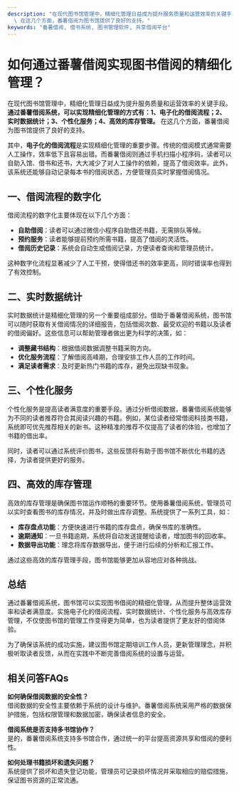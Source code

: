 ```yaml
---
description: "在现代图书馆管理中，精细化管理日益成为提升服务质量和运营效率的关键手段。**通过番薯借阅系统，可以实现精细化管理的方式有：1、电子化的借阅流程；2、实时数据统计；3、个性化服务；4、高效的库存管理。**\
  \ 在这几个方面，番薯借阅为图书馆提供了良好的支持。"
keywords: "番薯借阅, 借书系统, 图书管理软件, 共享借阅平台"
---
```

# 如何通过番薯借阅实现图书借阅的精细化管理？

在现代图书馆管理中，精细化管理日益成为提升服务质量和运营效率的关键手段。**通过番薯借阅系统，可以实现精细化管理的方式有：1、电子化的借阅流程；2、实时数据统计；3、个性化服务；4、高效的库存管理。** 在这几个方面，番薯借阅为图书馆提供了良好的支持。

其中，**电子化的借阅流程**是实现精细化管理的重要步骤。传统的借阅模式通常需要人工操作，效率低下且容易出错。而番薯借阅则通过手机扫描小程序码，读者可以自助入馆、借书和还书，大大减少了对人工操作的依赖，提高了借阅效率。此外，该系统还能够自动记录每本书的借阅状态，方便管理员实时掌握借阅情况。

## 一、借阅流程的数字化

借阅流程的数字化主要体现在以下几个方面：

- **自助借阅**：读者可以通过微信小程序自助借还书籍，无需排队等候。
- **预约服务**：读者能够提前预约所需书籍，提高了借阅的灵活性。
- **借阅历史记录**：系统会自动生成借阅记录，方便读者查询和管理员统计。

这种数字化流程显著减少了人工干预，使得借还书的效率更高，同时错误率也得到了有效控制。

## 二、实时数据统计

实时数据统计是精细化管理的另一个重要组成部分。借助于番薯借阅系统，图书馆可以随时获取有关借阅情况的详细报告，包括借阅次数、最受欢迎的书籍以及读者的借阅偏好。这些信息可以帮助管理者做出更为科学的决策，如：

- **调整藏书结构**：根据借阅数据调整书籍采购方向。
- **优化服务流程**：了解借阅高峰期，合理安排工作人员的工作时间。
- **满足读者需求**：及时更新热门书籍的库存，避免出现缺书现象。

## 三、个性化服务

个性化服务是提高读者满意度的重要手段。通过分析借阅数据，番薯借阅系统能够为不同的读者推荐符合其阅读兴趣的书籍。例如，某位读者经常借阅科技类书籍，系统即可优先推荐相关的新书。这种精准的推荐不仅提高了读者的体验，也增加了书籍的借出率。

同时，读者可以通过系统评价图书，这些反馈将有助于图书馆不断优化书籍的选择，为读者提供更好的服务。

## 四、高效的库存管理

高效的库存管理是确保图书馆运作顺畅的重要环节。使用番薯借阅系统，管理员可以实时查看图书的库存情况，并及时做出库存调整。系统提供了一系列工具，如：

- **库存盘点功能**：方便快速进行书籍的库存盘点，确保书库的准确性。
- **逾期通知**：一旦书籍逾期，系统将自动发送提醒给读者，增加图书的回收率。
- **数据导出功能**：理念将库存数据导出，便于进行后续的分析和汇报工作。

通过这些高效的库存管理手段，图书馆能够更加从容地应对各种挑战。

## 总结

通过番薯借阅系统，图书馆可以实现图书借阅的精细化管理，从而提升整体运营效率和读者满意度。实施电子化的借阅流程、实时数据统计、个性化服务与高效库存管理，不仅使图书馆的管理工作变得更为简单，也为读者提供了更友好的借阅体验。

为了确保该系统的成功实施，建议图书馆定期培训工作人员，更新管理理念，并积极听取读者反馈，从而在实践中不断完善借阅系统的设置与运营。

## 相关问答FAQs

**如何确保借阅数据的安全性？**  
借阅数据的安全性主要依赖于系统的设计与维护。番薯借阅系统采用严格的数据保护措施，包括权限管理和数据加密，确保读者信息的安全。

**借阅系统是否支持多书馆协作？**  
是的，番薯借阅系统支持多书馆合作，通过统一的平台提高资源共享和借阅的便利性。

**如何处理书籍损坏和遗失问题？**  
系统提供了损坏和遗失登记功能，管理员可记录损坏情况并采取相应的赔偿措施，保证图书资源的正常流通。
